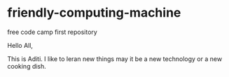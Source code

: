 # friendly-computing-machine
free code camp first repository

Hello All,

This is Aditi. I like to leran new things may it be a new technology or a new cooking dish.

